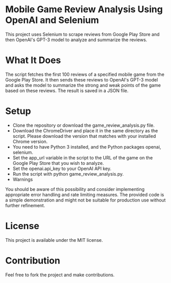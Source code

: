# Mobile Game Review Analysis Using OpenAI and Selenium
This project uses Selenium to scrape reviews from Google Play Store and then OpenAI's GPT-3 model to analyze and summarize the reviews.

# What It Does
The script fetches the first 100 reviews of a specified mobile game from the Google Play Store. It then sends these reviews to OpenAI's GPT-3 model and asks the model to summarize the strong and weak points of the game based on these reviews. The result is saved in a JSON file.

# Setup

+ Clone the repository or download the game_review_analysis.py file.
+ Download the ChromeDriver and place it in the same directory as the script. Please download the version that matches with your installed Chrome version.
+ You need to have Python 3 installed, and the Python packages openai, selenium.
+ Set the app_url variable in the script to the URL of the game on the Google Play Store that you wish to analyze.
+ Set the openai.api_key to your OpenAI API key.
+ Run the script with python game_review_analysis.py.
+ Warnings

You should be aware of this possibility and consider implementing appropriate error handling and rate limiting measures. The provided code is a simple demonstration and might not be suitable for production use without further refinement.

# License
This project is available under the MIT license.

# Contribution
Feel free to fork the project and make contributions.
